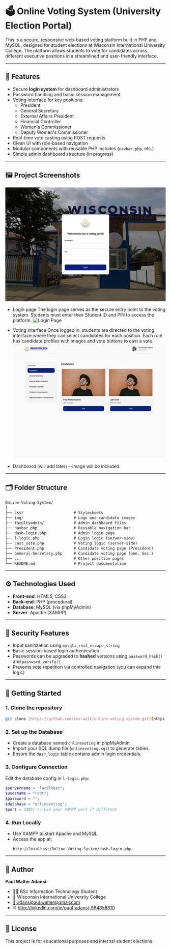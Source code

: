 
# 🗳️ Online Voting System (University Election Portal)

This is a secure, responsive web-based voting platform built in PHP and MySQL, designed for student elections at Wisconsin International University College. The platform allows students to vote for candidates across different executive positions in a streamlined and user-friendly interface.

---

## 🔧 Features

- Secure **login system** for dashboard administrators
- Password handling and basic session management
- Voting interface for key positions:
  - President
  - General Secretary
  - External Affairs President
  - Financial Controller
  - Women's Commissioner
  - Deputy Women's Commissioner
- Real-time vote casting using POST requests
- Clean UI with role-based navigation
- Modular components with reusable PHP includes (`navbar.php`, etc.)
- Simple admin dashboard structure (in progress)

---

## 🖼️ Project Screenshots

![Login Page](https://raw.githubusercontent.com/exe-walt/Voting-System-Project/main/img/login-page.png)


- Login page
The login page serves as the secure entry point to the voting system. Students must enter their Student ID and PIN to access the platform.
![Login Page](../../../xampp/htdocs/Online-Voting-System/img/login-page.png)


- Voting interface
Once logged in, students are directed to the voting interface where they can select candidates for each position. Each role has candidate profiles with images and vote buttons to cast a vote.
![Voting Interface](https://raw.githubusercontent.com/exe-walt/Voting-System-Project/main/img/Voting-Interface.png)

- Dashboard (will add later)
--image will be included

---

## 🗂️ Folder Structure

```
Online-Voting-System/
│
├── css/                      # Stylesheets
├── img/                      # Logo and candidate images
├── facultyadmin/             # Admin dashboard files
├── navbar.php                # Reusable navigation bar
├── dash-login.php            # Admin login page
├── l-logic.php               # Login logic (server-side)
├── cast_vote.php             # Voting logic (server-side)
├── President.php             # Candidate voting page (President)
├── General-Secretary.php     # Candidate voting page (Gen. Sec.)
├── ...                       # Other position pages
└── README.md                 # Project documentation
```

---

## ⚙️ Technologies Used

- **Front-end**: HTML5, CSS3
- **Back-end**: PHP (procedural)
- **Database**: MySQL (via phpMyAdmin)
- **Server**: Apache (XAMPP)

---

## 🔐 Security Features

- Input sanitization using `mysqli_real_escape_string`
- Basic session-based login authentication
- Passwords can be upgraded to **hashed** versions using `password_hash()` and `password_verify()`
- Prevents vote repetition via controlled navigation (you can expand this logic)

---

## 🚀 Getting Started

### 1. Clone the repository
```bash
git clone [https://github.com/exe-walt/online-voting-system.git](https://github.com/exe-walt/Voting-System-Project.git)
```

### 2. Set up the Database
- Create a database named `onlinevoting` in phpMyAdmin.
- Import your SQL dump file (`onlinevoting.sql`) to generate tables.
- Ensure the `dash_login` table contains admin login credentials.

### 3. Configure Connection
Edit the database config in `l-logic.php`:
```php
$servername = "localhost";
$username = "root";
$password = "";
$database = "onlinevoting";
$port = 3307; // Use your XAMPP port if different
```

### 4. Run Locally
- Use XAMPP to start Apache and MySQL.
- Access the app at:  
  ```
  http://localhost/Online-Voting-System/dash-login.php
  ```

---

## 🙋 Author

**Paul Walter Adansi**  
- 🧑‍💻 BSc Information Technology Student  
- 📍 Wisconsin International University College
- [📩 adansipaul.walter@gmail.com](mailto:adansipaul.walter@gmail.com)
- 🌐 http://linkedin.com/in/paul-adansi-964358310

---

## 📄 License

This project is for educational purposes and internal student elections.  

